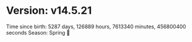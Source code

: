 # Version: v14.5.21
Time since birth: 5287 days, 126889 hours, 7613340 minutes, 456800400 seconds
Season: Spring 🌸
